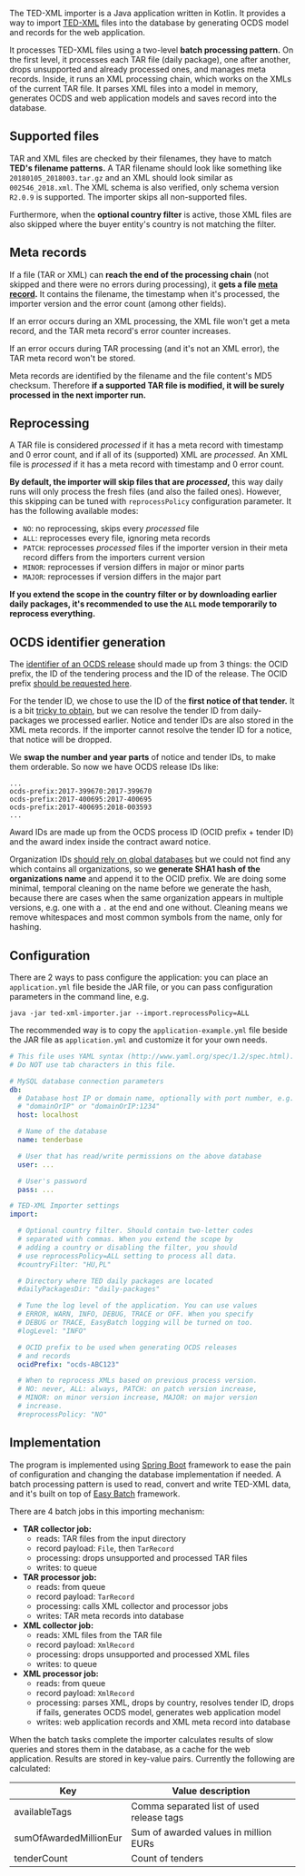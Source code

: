 The TED-XML importer is a Java application written in Kotlin. It provides a way to import [TED-XML](ted-xml-model.md) files into the database by generating OCDS model and records for the web application.

It processes TED-XML files using a two-level **batch processing pattern.** On the first level, it processes each TAR file (daily package), one after another, drops unsupported and already processed ones, and manages meta records. Inside, it runs an XML processing chain, which works on the XMLs of the current TAR file. It parses XML files into a model in memory, generates OCDS and web application models and saves record into the database.



## Supported files

TAR and XML files are checked by their filenames, they have to match **TED's filename patterns.** A TAR filename should look like something like `20180105_2018003.tar.gz` and an XML should look similar as `002546_2018.xml`. The XML schema is also verified, only schema version `R2.0.9` is supported. The importer skips all non-supported files.

Furthermore, when the **optional country filter** is active, those XML files are also skipped where the buyer entity's country is not matching the filter.



## Meta records

If a file (TAR or XML) can **reach the end of the processing chain** (not skipped and there were no errors during processing), it **gets a file [meta record](database-model?id=file_meta).** It contains the filename, the timestamp when it's processed, the importer version and the error count (among other fields).

If an error occurs during an XML processing, the XML file won't get a meta record, and the TAR meta record's error counter increases.

If an error occurs during TAR processing (and it's not an XML error), the TAR meta record won't be stored.

Meta records are identified by the filename and the file content's MD5 checksum. Therefore **if a supported TAR file is modified, it will be surely processed in the next importer run.**



## Reprocessing

A TAR file is considered *processed* if it has a meta record with timestamp and 0 error count, and if all of its (supported) XML are *processed*. An XML file is *processed* if it has a meta record with timestamp and 0 error count.

**By default, the importer will skip files that are *processed*,** this way daily runs will only process the fresh files (and also the failed ones). However, this skipping can be tuned with `reprocessPolicy` configuration parameter. It has the following available modes:

* `NO`: no reprocessing, skips every *processed* file
* `ALL`: reprocesses every file, ignoring meta records
* `PATCH`: reprocesses *processed* files if the importer version in their meta record differs from the importers current version
* `MINOR`: reprocesses if version differs in major or minor parts
* `MAJOR`: reprocesses if version differs in the major part

**If you extend the scope in the country filter or by downloading earlier daily packages, it's recommended to use the `ALL` mode temporarily to reprocess everything.**



## OCDS identifier generation

The [identifier of an OCDS release](http://standard.open-contracting.org/latest/en/schema/identifiers/#) should made up from 3 things: the OCID prefix, the ID of the tendering process and the ID of the release. The OCID prefix [should be requested here](http://standard.open-contracting.org/latest/en/implementation/registration/).

For the tender ID, we chose to use the ID of the **first notice of that tender.** It is a bit [tricky to obtain](ted-xml-model?id=problems-with-ted-xml), but we can resolve the tender ID from daily-packages we processed earlier. Notice and tender IDs are also stored in the XML meta records. If the importer cannot resolve the tender ID for a notice, that notice will be dropped.

We **swap the number and year parts** of notice and tender IDs, to make them orderable. So now we have OCDS release IDs like:

```text
...
ocds-prefix:2017-399670:2017-399670
ocds-prefix:2017-400695:2017-400695
ocds-prefix:2017-400695:2018-003593
...
```

Award IDs are made up from the OCDS process ID (OCID prefix + tender ID) and the award index inside the contract award notice.

Organization IDs [should rely on global databases](http://standard.open-contracting.org/latest/en/schema/identifiers/#organization-ids) but we could not find any which contains all organizations, so we **generate SHA1 hash of the organizations name** and append it to the OCID prefix. We are doing some minimal, temporal cleaning on the name before we generate the hash, because there are cases when the same organization appears in multiple versions, e.g. one with a `.` at the end and one without. Cleaning means we remove whitespaces and most common symbols from the name, only for hashing.



## Configuration

There are 2 ways to pass configure the application: you can place an `application.yml` file beside the JAR file, or you can pass configuration parameters in the command line, e.g.

```
java -jar ted-xml-importer.jar --import.reprocessPolicy=ALL
```

The recommended way is to copy the `application-example.yml` file beside the JAR file as `application.yml` and customize it for your own needs.

```yaml
# This file uses YAML syntax (http://www.yaml.org/spec/1.2/spec.html).
# Do NOT use tab characters in this file.

# MySQL database connection parameters
db:
  # Database host IP or domain name, optionally with port number, e.g.
  # "domainOrIP" or "domainOrIP:1234"
  host: localhost

  # Name of the database
  name: tenderbase

  # User that has read/write permissions on the above database
  user: ...

  # User's password
  pass: ...

# TED-XML Importer settings
import:

  # Optional country filter. Should contain two-letter codes
  # separated with commas. When you extend the scope by
  # adding a country or disabling the filter, you should
  # use reprocessPolicy=ALL setting to process all data.
  #countryFilter: "HU,PL"

  # Directory where TED daily packages are located
  #dailyPackagesDir: "daily-packages"

  # Tune the log level of the application. You can use values
  # ERROR, WARN, INFO, DEBUG, TRACE or OFF. When you specify
  # DEBUG or TRACE, EasyBatch logging will be turned on too.
  #logLevel: "INFO"

  # OCID prefix to be used when generating OCDS releases
  # and records
  ocidPrefix: "ocds-ABC123"

  # When to reprocess XMLs based on previous process version.
  # NO: never, ALL: always, PATCH: on patch version increase,
  # MINOR: on minor version increase, MAJOR: on major version
  # increase.
  #reprocessPolicy: "NO"
```

## Implementation

The program is implemented using [Spring Boot](https://projects.spring.io/spring-boot/) framework to ease the pain of configuration and changing the database implementation if needed. A batch processing pattern is used to read, convert and write TED-XML data, and it's built on top of [Easy Batch](https://github.com/j-easy/easy-batch/wiki) framework.

There are 4 batch jobs in this importing mechanism:

* **TAR collector job:**
	* reads: TAR files from the input directory
	* record payload: `File`, then `TarRecord`
	* processing: drops unsupported and processed TAR files
	* writes: to queue
* **TAR processor job:**
	* reads: from queue
	* record payload: `TarRecord`
	* processing: calls XML collector and processor jobs
	* writes: TAR meta records into database
* **XML collector job:**
	* reads: XML files from the TAR file
	* record payload: `XmlRecord`
	* processing: drops unsupported and processed XML files
	* writes: to queue
* **XML processor job:**
	* reads: from queue
	* record payload: `XmlRecord`
	* processing: parses XML, drops by country, resolves tender ID, drops if fails, generates OCDS model, generates web application model
	* writes: web application records and XML meta record into database

When the batch tasks complete the importer calculates results of slow queries and stores them in the database, as a cache for the web application. Results are stored in key-value pairs. Currently the following are calculated:

Key                    | Value description
-----------------------|------------------
availableTags          | Comma separated list of used release tags
sumOfAwardedMillionEur | Sum of awarded values in million EURs
tenderCount	           | Count of tenders